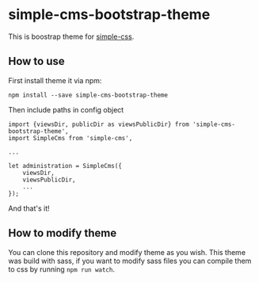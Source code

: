 # simple-cms-bootstrap-theme
This is boostrap theme for [simple-css](https://github.com/kaladivo/simple-cms).

## How to use
First install theme it via npm:
```
npm install --save simple-cms-bootstrap-theme
```
Then include paths in config object

```
import {viewsDir, publicDir as viewsPublicDir} from 'simple-cms-bootstrap-theme',
import SimpleCms from 'simple-cms',

...

let administration = SimpleCms({
    viewsDir,
    viewsPublicDir,
    ...
});
```
And that's it!

## How to modify theme
You can clone this repository and modify theme as you wish. This theme was build with sass, if you want to modify sass files you can compile them to css by running `npm run watch`.